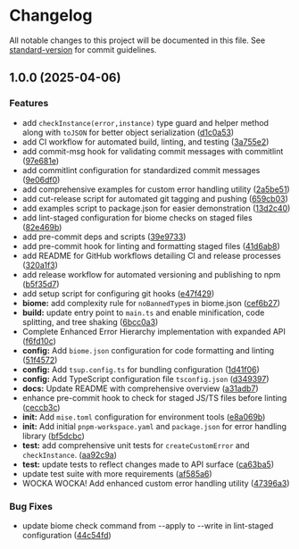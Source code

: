 # Changelog

All notable changes to this project will be documented in this file. See [standard-version](https://github.com/conventional-changelog/standard-version) for commit guidelines.

## 1.0.0 (2025-04-06)


### Features

* add `checkInstance(error,instance)` type guard and helper method along with `toJSON` for better object serialization ([d1c0a53](https://github.com/fuzzy-st/errors/commit/d1c0a53b8cce0adcb009c78f516d58e7b0a9f523))
* add CI workflow for automated build, linting, and testing ([3a755e2](https://github.com/fuzzy-st/errors/commit/3a755e2a20c12374e615868cf09e747b18a85465))
* add commit-msg hook for validating commit messages with commitlint ([97e681e](https://github.com/fuzzy-st/errors/commit/97e681e3baa94ac627e6b9938f2eaed9e8c14ecf))
* add commitlint configuration for standardized commit messages ([9e06df0](https://github.com/fuzzy-st/errors/commit/9e06df02f0d8c566b2a8affece53597d518d9924))
* add comprehensive examples for custom error handling utility ([2a5be51](https://github.com/fuzzy-st/errors/commit/2a5be51f10bd11d676bcfc9a07760096a63fcd65))
* add cut-release script for automated git tagging and pushing ([659cb03](https://github.com/fuzzy-st/errors/commit/659cb03ef96cec62e45c3ace818f203399682f3c))
* add examples script to package.json for easier demonstration ([13d2c40](https://github.com/fuzzy-st/errors/commit/13d2c403b96ec027171416e0bc2f6a6b840d946d))
* add lint-staged configuration for biome checks on staged files ([82e469b](https://github.com/fuzzy-st/errors/commit/82e469bb733a411e71c07df2aec5fae911b86190))
* add pre-commit deps and scripts ([39e9733](https://github.com/fuzzy-st/errors/commit/39e97333cf1c9f9f3a5800345ef82415109a6017))
* add pre-commit hook for linting and formatting staged files ([41d6ab8](https://github.com/fuzzy-st/errors/commit/41d6ab827a62f07b7ff2de86f0b56ac954847a1d))
* add README for GitHub workflows detailing CI and release processes ([320a1f3](https://github.com/fuzzy-st/errors/commit/320a1f3653bcd1d1b301c3aa0fdc00be83b8063f))
* add release workflow for automated versioning and publishing to npm ([b5f35d7](https://github.com/fuzzy-st/errors/commit/b5f35d7a8ae63101ccf93cd080e30e8b7091a69d))
* add setup script for configuring git hooks ([e47f429](https://github.com/fuzzy-st/errors/commit/e47f429437ad47803c6957f837e31cf8b6c3ce56))
* **biome:** add complexity rule for `noBannedType`s in biome.json ([cef6b27](https://github.com/fuzzy-st/errors/commit/cef6b2782ebef91ce5e650b9ee9982849f0db91d))
* **build:** update entry point to `main.ts` and enable minification, code splitting, and tree shaking ([6bcc0a3](https://github.com/fuzzy-st/errors/commit/6bcc0a340eae381acaf883ebfbc5fcf9f0327676))
* Complete Enhanced Error Hierarchy implementation with expanded API ([f6fd10c](https://github.com/fuzzy-st/errors/commit/f6fd10cdbbcae8fd205d6372be78ad147e6f87ec))
* **config:** Add `biome.json` configuration for code formatting and linting ([51f4572](https://github.com/fuzzy-st/errors/commit/51f4572ba5365eda3c8b3518bc861eb8647aba77))
* **config:** Add `tsup.config.ts` for bundling configuration ([1d41f06](https://github.com/fuzzy-st/errors/commit/1d41f06e8c707d8577c31849ec1000e3e814ab9d))
* **config:** Add TypeScript configuration file `tsconfig.json` ([d349397](https://github.com/fuzzy-st/errors/commit/d3493977db539c20c4153754248dcbae08f6b783))
* **docs:** Update README with comprehensive overview ([a31adb7](https://github.com/fuzzy-st/errors/commit/a31adb78af46240ead5df058225bb106fd8271d8))
* enhance pre-commit hook to check for staged JS/TS files before linting ([ceccb3c](https://github.com/fuzzy-st/errors/commit/ceccb3c7f3fcabe62b819312ce0b4b62b4baac9c))
* **init:** Add `mise.toml` configuration for environment tools ([e8a069b](https://github.com/fuzzy-st/errors/commit/e8a069ba5ea411304c282d45886500817bc27fed))
* **init:** Add initial `pnpm-workspace.yaml` and `package.json` for error handling library ([bf5dcbc](https://github.com/fuzzy-st/errors/commit/bf5dcbce8e464226e5a9c5a8278d45d79c6bfecc))
* **test:** add comprehensive unit tests for `createCustomError` and `checkInstance`. ([aa92c9a](https://github.com/fuzzy-st/errors/commit/aa92c9afedb1cda598be2770c62510bc38c002b6))
* **test:** update tests to reflect changes made to API surface ([ca63ba5](https://github.com/fuzzy-st/errors/commit/ca63ba5f113f09f0fef51c6f9c256e249be4a13d))
* update test suite with more requirements ([af585a6](https://github.com/fuzzy-st/errors/commit/af585a6a7dc6bcdca42fc6fa46d4023abb99b3d9))
* WOCKA WOCKA! Add enhanced custom error handling utility ([47396a3](https://github.com/fuzzy-st/errors/commit/47396a3955a2233e319dd28c67cbcd276604e57f))


### Bug Fixes

* update biome check command from --apply to --write in lint-staged configuration ([44c54fd](https://github.com/fuzzy-st/errors/commit/44c54fdab7ab53bcf94fbf8b09188db204990c11))
